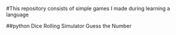 #This repository consists of simple games I made during learning a language

##python
  Dice Rolling Simulator
  Guess the Number
